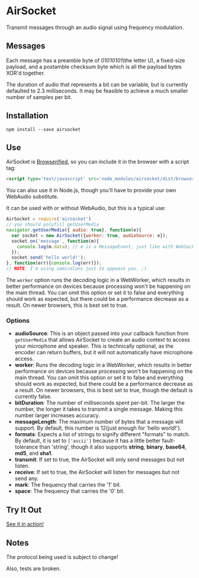AirSocket
=============

Transmit messages through an audio signal using frequency modulation.

## Messages
Each message has a preamble byte of *01010101*(the letter U), a fixed-size payload, and a postamble checksum byte which is all the payload bytes XOR'd together. 

The duration of audio that represents a bit can be variable, but is currently defaulted to 2.3 milliseconds.  It may be feasible to achieve a much smaller number of samples per bit.

## Installation
```npm install --save airsocket```

## Use

AirSocket is [Browserified](https://github.com/substack/node-browserify), so you can include it in the browser with a script tag:
```html
<script type='text/javascript' src='node_modules/airsocket/dist/browser/airsocket.js' />
```

You can also use it in Node.js, though you'll have to provide your own WebAudio substitute.

It can be used with or without WebAudio, but this is a typical use:

```javascript
AirSocket = require('airsocket')
// you should polyfill getUserMedia
navigator.getUserMedia({ audio: true}, function(e){
  var socket = new AirSocket({worker: true, audioSource: e});
  socket.on('message', function(m){
    console.log(m.data); // m is a MessageEvent, just like with WebSocket
  });
  socket.send('hello world!');
}, function(err){console.log(err)});
// NOTE: I'm using semicolons just to appease you. ;)
```

The `worker` option runs the decoding logic in a WebWorker, which results in better performance on devices because processing won't be happening on the main thread.  You can omit this option or set it to false and everything should work as expected, but there could be a performance decrease as a result.  On newer browsers, this is best set to true.

### Options

- **audioSource**: This is an object passed into your callback function from `getUserMedia` that allows AirSocket to create an audio context to access your microphone and speaker.  This is technically optional, as the encoder can return buffers, but it will not automatically have microphone access.
- **worker**: Runs the decoding logic in a WebWorker, which results in better performance on devices because processing won't be happening on the main thread.  You can omit this option or set it to false and everything should work as expected, but there could be a performance decrease as a result.  On newer browsers, this is best set to true, though the default is currently false.
- **bitDuration**: The number of milliseconds spent per-bit.  The larger the number, the longer it takes to transmit a single message.  Making this number larger increases accuracy.
- **messageLength**: The maximum number of bytes that a message will support.  By default, this number is 12(just enough for 'hello world!').
- **formats**: Expects a list of strings to signify different "formats" to match.  By default, it is set to `['ascii']` because it has a little better fault-tolerance than 'string', though it also supports **string**, **binary**, **base64**, **md5**, and **sha1**.
- **transmit**: If set to true, the AirSocket will only send messages but not listen.
- **receive**: If set to true, the AirSocket will listen for messages but not send any.
- **mark**: The frequency that carries the '1' bit.
- **space**: The frequency that carries the '0' bit.

## Try It Out
[See it in action!](https://jsfiddle.net/dhmzzdf7/)

## Notes
The protocol being used is subject to change!  

Also, tests are broken.
